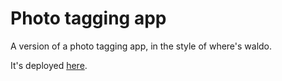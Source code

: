 # Photo tagging app

A version of a photo tagging app, in the style of where's waldo. 

It's deployed [here](https://proverb-clicker-kdlw.onrender.com).